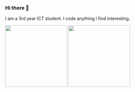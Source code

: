 ### Hi there 👋
I am a 3rd year ICT student. I code anything i find interesting.

<div>
<img align=center height=200 src="https://rmstats.delnegend.com/api?username=K0ntact&hide_rank=true&show_icons=true&theme=midnight-purple">
<img align=center height=200 src="https://rmstats.delnegend.com/api/top-langs/?username=K0ntact&layout=compact&langs_count=10&theme=midnight-purple">
</div>


<!--
**K0ntact/K0ntact** is a ✨ _special_ ✨ repository because its `README.md` (this file) appears on your GitHub profile.

Here are some ideas to get you started:
- 🔭 I’m currently working on ...
- 🌱 I’m currently learning ...
- 👯 I’m looking to collaborate on ...
- 🤔 I’m looking for help with ...
- 💬 Ask me about ...
- 📫 How to reach me: ...
- 😄 Pronouns: ...
- ⚡ Fun fact: ...
-->
